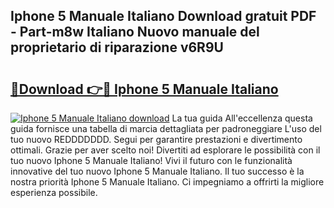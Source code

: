 ## Iphone 5 Manuale Italiano Download gratuit PDF - Part-m8w Italiano Nuovo manuale del proprietario di riparazione v6R9U

# <h2><a href="http://dfcerj.blite.top/?on=Iphone+5+Manuale+Italiano">🔗Download 👉🔴 Iphone 5 Manuale Italiano</a></h2>

[![Iphone 5 Manuale Italiano download](https://i.imgur.com/lujVjoI.png)](http://dfcerj.blite.top/?on=Iphone+5+Manuale+Italiano)
La tua guida All'eccellenza questa guida fornisce una tabella di marcia dettagliata per padroneggiare L'uso del tuo nuovo REDDDDDDD. Segui per garantire prestazioni e divertimento ottimali. Grazie per aver scelto noi! Divertiti ad esplorare le possibilità con il tuo nuovo Iphone 5 Manuale Italiano! Vivi il futuro con le funzionalità innovative del tuo nuovo Iphone 5 Manuale Italiano. Il tuo successo è la nostra priorità Iphone 5 Manuale Italiano. Ci impegniamo a offrirti la migliore esperienza possibile.
